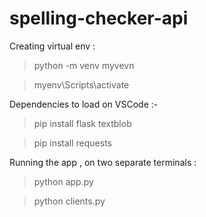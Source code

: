 # spelling-checker-api

Creating virtual env :
>python -m venv myvevn

>myenv\Scripts\activate

Dependencies to load on VSCode :- 

>pip install flask textblob

>pip install requests

Running the app , on two separate terminals :
>python app.py

>python clients.py
